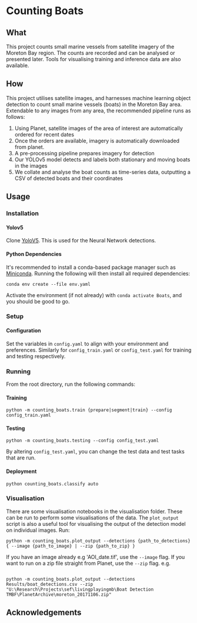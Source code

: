# Counting Boats

## What

This project counts small marine vessels from satellite imagery of the Moreton Bay
region. The counts are recorded and can be analysed or presented later. Tools for
visualising training and inference data are also available.

## How

This project utilises satellite images, and harnesses machine learning
object detection to count small marine vessels (boats) in the Moreton Bay area.
Extendable to any images from any area, the recommended pipeline runs as follows:

1. Using Planet, satellite images of the area of interest are automatically ordered for recent dates
2. Once the orders are available, imagery is automatically downloaded from planet.
3. A pre-processing pipeline prepares imagery for detection
4. Our YOLOv5 model detects and labels both stationary and moving boats in the images
5. We collate and analyse the boat counts as time-series data, outputting a CSV of detected boats and their coordinates

## Usage

### Installation

#### Yolov5

Clone [YoloV5](https://github.com/ultralytics/yolov5). This is used for the Neural Network detections.

#### Python Dependencies

It's recommended to install a conda-based package manager such as [Miniconda](https://docs.conda.io/projects/miniconda/en/latest/).
Running the following will then install all required dependencies:

```
conda env create --file env.yaml
```

Activate the environment (if not already) with `conda activate Boats`, and you should be good to go.

### Setup

#### Configuration

Set the variables in `config.yaml` to align with your environment and preferences.
Similarly for `config_train.yaml` or `config_test.yaml` for training and testing respectively.

### Running

From the root directory, run the following commands:

#### Training

```
python -m counting_boats.train {prepare|segment|train} --config config_train.yaml
```

#### Testing

```
python -m counting_boats.testing --config config_test.yaml
```

By altering `config_test.yaml`, you can change the test data and test tasks that are run.

#### Deployment

```
python counting_boats.classify auto
```

### Visualisation

There are some visualisation notebooks in the visualisation folder. These can be run to perform some visualisations of the data.
The `plot_output` script is also a useful tool for visualising the output of the detection model on individual images. Run:

```
python -m counting_boats.plot_output --detections {path_to_detections} { --image {path_to_image} | --zip {path_to_zip} }
```

If you have an image already e.g 'AOI_date.tif', use the `--image` flag. If you want to run on a zip file straight from Planet, use the `--zip` flag.
e.g.

```

python -m counting_boats.plot_output --detections Results/boat_detections.csv --zip "U:\Research\Projects\sef\livingplayingmb\Boat Detection TMBF\PlanetArchive\moreton_20171106.zip"

```

## Acknowledgements
